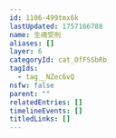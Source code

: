 ```yaml
---
id: 1106-499tmx6k
lastUpdated: 1757166788
name: 生魂受刑
aliases: []
layer: 6
categoryId: cat_OfFSSbRb
tagIds:
  - tag__NZec6vQ
nsfw: false
parent: ""
relatedEntries: []
timelineEvents: []
titledLinks: []
---
```


